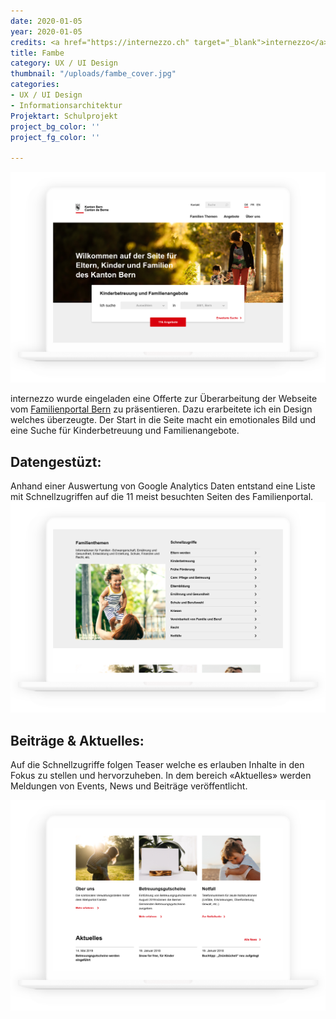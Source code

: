 ```yaml
---
date: 2020-01-05
year: 2020-01-05
credits: <a href="https://internezzo.ch" target="_blank">internezzo</a>, <a href="http://susannbuchholz.com/" target="_blank">Susann Buchholz</a>
title: Fambe
category: UX / UI Design
thumbnail: "/uploads/fambe_cover.jpg"
categories:
- UX / UI Design
- Informationsarchitektur
Projektart: Schulprojekt
project_bg_color: ''
project_fg_color: ''

---
```

![](/uploads/fambe_Startseite.png)

internezzo wurde eingeladen eine Offerte zur Überarbeitung der Webseite vom <a href="https://www.fambe.sites.be.ch/" target="_blank">Familienportal Bern</a> zu präsentieren.
Dazu erarbeitete ich ein Design welches überzeugte. Der Start in die Seite macht ein emotionales Bild und eine Suche für Kinderbetreuung und Familienangebote.

## Datengestüzt:

Anhand einer Auswertung von Google Analytics Daten entstand eine Liste mit Schnellzugriffen auf die 11 meist besuchten Seiten des Familienportal.
![](/uploads/Fambe_Schnellzugriffe.png)

## Beiträge & Aktuelles:
Auf die Schnellzugriffe folgen Teaser welche es erlauben Inhalte in den Fokus zu stellen und hervorzuheben. In dem bereich «Aktuelles» werden Meldungen von Events, News und Beiträge veröffentlicht.

![](/uploads/fambe_News.png)